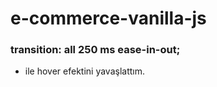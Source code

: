 # e-commerce-vanilla-js
###   transition: all 250 ms ease-in-out;
-  ile hover efektini yavaşlattım.
